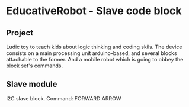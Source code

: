 # EducativeRobot - Slave code block

Project
-------
Ludic toy to teach kids about logic thinking and coding skils.
The device consists on a main processing unit arduino-based, and several 
blocks attachable to the former. And a mobile robot which is going to obbey 
the block set's commands.

Slave module
------------
I2C slave block.
Command: FORWARD ARROW